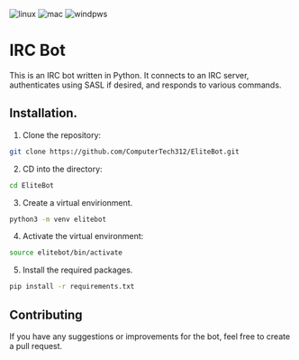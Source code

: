 ![linux](https://img.shields.io/badge/Linux-FCC624?style=for-the-badge&logo=linux&logoColor=black)
![mac](https://img.shields.io/badge/mac%20os-000000?style=for-the-badge&logo=apple&logoColor=white)
![windpws](https://shields.io/badge/Windows--9cf?logo=Windows&style=social)

# IRC Bot

This is an IRC bot written in Python. It connects to an IRC server, authenticates using SASL if desired, and responds to various commands.

## Installation.
1. Clone the repository:
```bash
git clone https://github.com/ComputerTech312/EliteBot.git
```

2. CD into the directory:
```bash
cd EliteBot
```

3. Create a virtual envirionment.
```bash
python3 -m venv elitebot
```

4. Activate the virtual environment:
```bash
source elitebot/bin/activate
```

5. Install the required packages.
```bash
pip install -r requirements.txt
```


## Contributing

If you have any suggestions or improvements for the bot, feel free to create a pull request.
